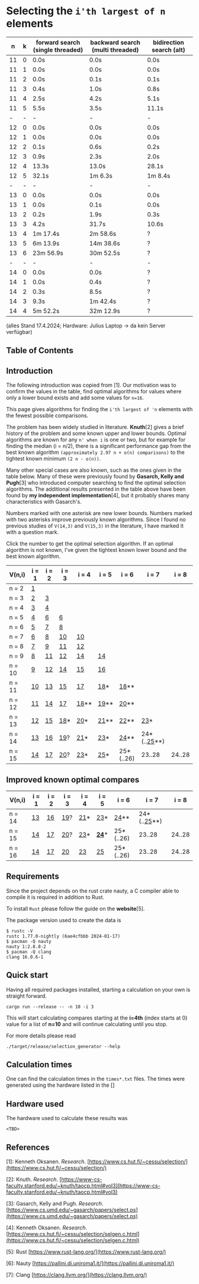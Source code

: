 # Selecting the `i'th largest of n` elements

| n  | k | forward search (single threaded) | backward search (multi threaded) | bidirection search (alt) |
| -  | - | -         | -           | -          |
| 11 | 0 | 0.0s      | 0.0s        | 0.0s       |
| 11 | 1 | 0.0s      | 0.0s        | 0.0s       |
| 11 | 2 | 0.0s      | 0.1s        | 0.1s       |
| 11 | 3 | 0.4s      | 1.0s        | 0.8s       |
| 11 | 4 | 2.5s      | 4.2s        | 5.1s       |
| 11 | 5 | 5.5s      | 3.5s        | 11.1s      |
| -  | - | -         | -           | -          |
| 12 | 0 | 0.0s      | 0.0s        | 0.0s       |
| 12 | 1 | 0.0s      | 0.0s        | 0.0s       |
| 12 | 2 | 0.1s      | 0.6s        | 0.2s       |
| 12 | 3 | 0.9s      | 2.3s        | 2.0s       |
| 12 | 4 | 13.3s     | 13.0s       | 28.1s      |
| 12 | 5 | 32.1s     | 1m 6.3s     | 1m 8.4s    |
| -  | - | -         | -           | -          |
| 13 | 0 | 0.0s      | 0.0s        | 0.0s       |
| 13 | 1 | 0.0s      | 0.1s        | 0.0s       |
| 13 | 2 | 0.2s      | 1.9s        | 0.3s       |
| 13 | 3 | 4.2s      | 31.7s       | 10.6s      |
| 13 | 4 | 1m 17.4s  | 2m 58.6s    | ?          |
| 13 | 5 | 6m 13.9s  | 14m 38.6s   | ?          |
| 13 | 6 | 23m 56.9s | 30m 52.5s   | ?          |
| -  | - | -         | -           | -          |
| 14 | 0 | 0.0s      | 0.0s        | ?          |
| 14 | 1 | 0.0s      | 0.4s        | ?          |
| 14 | 2 | 0.3s      | 8.5s        | ?          |
| 14 | 3 | 9.3s      | 1m 42.4s    | ?          |
| 14 | 4 | 5m 52.2s  | 32m 12.9s   | ?          |

(alles Stand 17.4.2024; Hardware: Julius Laptop -> da kein Server verfügbar)

## Table of Contents

## Introduction

The following introduction was copied from [1]. Our motivation was to confirm the values in the
table, find optimal algorithms for values where only a lower bound exists and add some values
for `n=16`.

This page gives algorithms for finding the `i'th largest of 'n` elements with the fewest possible
comparisons.

The problem has been widely studied in literature. **Knuth**[2] gives a brief history of the problem and
some known upper and lower bounds. Optimal algorithms are known for any `n' when i` is one or two,
but for example for finding the median (i = n/2), there is a significant performance gap from the
best known algorithm `(approximately 2.97 n + o(n) comparisons)` to the tightest known minimum
`(2 n - o(n))`.

Many other special cases are also known, such as the ones given in the table below. Many of these
were previously found by **Gasarch, Kelly and Pugh**[3] who introduced computer searching to find the
optimal selection algorithms. The additional results presented in the table above have been
found by **my independent implementation**[4], but it probably shares many characteristics with Gasarch's.

Numbers marked with one asterisk are new lower bounds. Numbers marked with two asterisks improve
previously known algorithms. Since I found no previous studies of `V(14,3)` and `V(15,3)` in the
literature, I have marked it with a question mark.

Click the number to get the optimal selection algorithm. If an optimal algorithm is not known,
I've given the tightest known lower bound and the best known algorithm.

| V(n,i) | i = 1        | i = 2        | i = 3          | i = 4            | i = 5            | i = 6            | i = 7                    | i = 8  |
| ------ | ------------ | ------------ | -------------- | ---------------- | ---------------- | ---------------- | ------------------------ | ------ |
| n = 2  | [1](V_2_1)   |              |                |                  |                  |                  |                          |        |
| n = 3  | [2](V_3_1)   | [3](V_3_2)   |                |                  |                  |                  |                          |        |
| n = 4  | [3](V_4_1)   | [4](V_4_2)   |                |                  |                  |                  |                          |        |
| n = 5  | [4](V_5_1)   | [6](V_5_2)   | [6](V_5_3)     |                  |                  |                  |                          |        |
| n = 6  | [5](V_6_1)   | [7](V_6_2)   | [8](V_6_3)     |                  |                  |                  |                          |        |
| n = 7  | [6](V_7_1)   | [8](V_7_2)   | [10](V_7_3)    | [10](V_7_4)      |                  |                  |                          |        |
| n = 8  | [7](V_8_1)   | [9](V_8_2)   | [11](V_8_3)    | [12](V_8_4)      |                  |                  |                          |        |
| n = 9  | [8](V_9_1)   | [11](V_9_2)  | [12](V_9_3)    | [14](V_9_4)      | [14](V_9_5)      |                  |                          |        |
| n = 10 | [9](V_10_1)  | [12](V_10_2) | [14](V_10_3)   | [15](V_10_4)     | [16](V_10_5)     |                  |                          |        |
| n = 11 | [10](V_11_1) | [13](V_11_2) | [15](V_11_3)   | [17](V_11_4)     | [18](V_11_5)\*   | [18](V_11_6)\*\* |                          |        |
| n = 12 | [11](V_12_1) | [14](V_12_2) | [17](V_12_3)   | [18](V_12_4)\*\* | [19](V_12_5)\*\* | [20](V_12_6)\*\* |                          |        |
| n = 13 | [12](V_13_1) | [15](V_13_2) | [18](V_13_3)\* | [20](V_13_4)\*   | [21](V_13_5)\*\* | [22](V_13_6)\*\* | [23](V_13_7)\*           |        |
| n = 14 | [13](V_14_1) | [16](V_14_2) | [19](V_14_3)?  | [21](V_14_4)\*   | [23](V_14_5)\*   | [24](V_14_6)\*\* | 24\*(..[25](V_14_7)\*\*) |        |
| n = 15 | [14](V_15_1) | [17](V_15_2) | [20](V_15_3)?  | [23](V_15_4)\*   | [25](V_15_5)\*   | 25\*(..26)       | 23..28                   | 24..28 |

## Improved known optimal compares

| V(n,i) | i = 1        | i = 2        | i = 3         | i = 4          | i = 5              | i = 6            | i = 7                    | i = 8  |
| ------ | ------------ | ------------ | ------------- | -------------- | ------------------ | ---------------- | ------------------------ | ------ |
| n = 14 | [13](V_14_1) | [16](V_14_2) | [19](V_14_3)? | [21](V_14_4)\* | [23](V_14_5)\*     | [24](V_14_6)\*\* | 24\*(..[25](V_14_7)\*\*) |        |
| n = 15 | [14](V_15_1) | [17](V_15_2) | [20](V_15_3)? | [23](V_15_4)\* | [**24**](V_15_5)\* | 25\*(..26)       | 23..28                   | 24..28 |
| n = 16 | [14](V_16_1) | [17](V_16_2) | [20](V_16_3)  | [23](V_16_4)   | [25](V_16_5)       | 25\*(..26)       | 23..28                   | 24..28 |

## Requirements

Since the project depends on the rust crate nauty, a C compiler able to compile it is required in addition to Rust. 

To install `Rust` please follow the guide on the **website**[5].

The package version used to create the data is

```shell
$ rustc -V
rustc 1.77.0-nightly (6ae4cfbbb 2024-01-17)
$ pacman -Q nauty
nauty 1:2.8.8-2
$ pacman -Q clang
clang 16.0.6-1
```

## Quick start

Having all required packages installed, starting a calculation on your own is straight forward.

```shell
cargo run --release -- -n 10 -i 3
```

This will start calculating compares starting at the **i=4th** (index starts at 0) value for a list of **n=10** and will continue calculating until you stop.

For more details please read

```shell
./target/release/selection_generator --help
```

## Calculation times

One can find the calculation times in the `times*.txt` files. The times were generated using the hardware listed in the []

## Hardware used

The hardware used to calculate these results was

```shell
<TBD>
```

## References

[1]: Kenneth Oksanen. _Research_. [https://www.cs.hut.fi/~cessu/selection/](https://www.cs.hut.fi/~cessu/selection/)

[2]: Knuth. _Research_. [https://www-cs-faculty.stanford.edu/~knuth/taocp.html#vol3](https://www-cs-faculty.stanford.edu/~knuth/taocp.html#vol3)

[3]: Gasarch, Kelly and Pugh. _Research_. [https://www.cs.umd.edu/~gasarch/papers/select.ps](https://www.cs.umd.edu/~gasarch/papers/select.ps)

[4]: Kenneth Oksanen. _Research_. [https://www.cs.hut.fi/~cessu/selection/selgen.c.html](https://www.cs.hut.fi/~cessu/selection/selgen.c.html)

[5]: Rust [https://www.rust-lang.org/](https://www.rust-lang.org/)

[6]: Nauty [https://pallini.di.uniroma1.it/](https://pallini.di.uniroma1.it/)

[7]: Clang [https://clang.llvm.org/](https://clang.llvm.org/)
